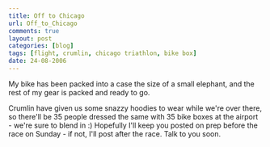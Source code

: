 ```yaml
---
title: Off to Chicago
url: Off_to_Chicago
comments: true
layout: post
categories: [blog]
tags: [flight, crumlin, chicago triathlon, bike box]
date: 24-08-2006
---
```

<p class="intro">My bike has been packed into a case the size of a small elephant, and the rest of my gear is packed and ready to go. </p>
Crumlin have given us some snazzy hoodies to wear while we're over there, so there'll be 35 people dressed the same with 35 bike boxes at the airport - we're sure to blend in :) Hopefully I'll keep you posted on prep before the race on Sunday - if not, I'll post after the race. Talk to you soon.

